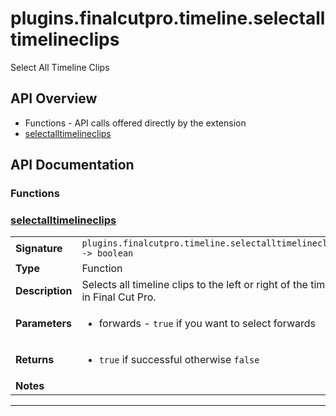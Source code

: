 # plugins.finalcutpro.timeline.selectalltimelineclips

Select All Timeline Clips

## API Overview
* Functions - API calls offered directly by the extension
 * [selectalltimelineclips](#selectalltimelineclips)

## API Documentation

### Functions


### [selectalltimelineclips](#selectalltimelineclips)

|                                             |                                                                                     |
| --------------------------------------------|-------------------------------------------------------------------------------------|
| **Signature**                               | `plugins.finalcutpro.timeline.selectalltimelineclips(forwards) -> boolean`                                                                    |
| **Type**                                    | Function                                                                     |
| **Description**                             | Selects all timeline clips to the left or right of the timeline playhead in Final Cut Pro.                                                                     |
| **Parameters**                              | <ul><li>forwards - `true` if you want to select forwards</li></ul> |
| **Returns**                                 | <ul><li>`true` if successful otherwise `false`</li></ul>          |
| **Notes**                                   | <ul></ul>                |

---
